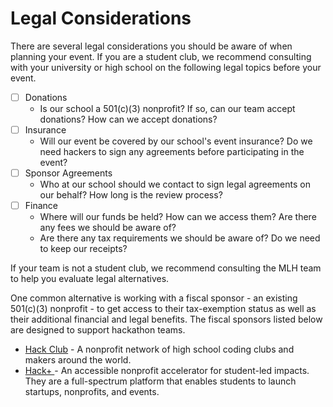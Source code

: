 # Legal Considerations

There are several legal considerations you should be aware of when planning your event. If you are a student club, we recommend consulting with your university or high school on the following legal topics before your event.&#x20;

* [ ] Donations&#x20;
  * Is our school a 501(c)(3) nonprofit? If so, can our team accept donations? How can we accept donations?
* [ ] Insurance
  * Will our event be covered by our school's event insurance? Do we need hackers to sign any agreements before participating in the event?
* [ ] Sponsor Agreements
  * Who at our school should we contact to sign legal agreements on our behalf? How long is the review process?
* [ ] Finance
  * Where will our funds be held? How can we access them? Are there any fees we should be aware of?&#x20;
  * Are there any tax requirements we should be aware of? Do we need to keep our receipts?

If your team is not a student club, we recommend consulting the MLH team to help you evaluate legal alternatives. &#x20;

One common alternative is working with a fiscal sponsor - an existing 501(c)(3) nonprofit - to get access to their tax-exemption status as well as their additional financial and legal benefits. The fiscal sponsors listed below are designed to support hackathon teams.&#x20;

* [Hack Club](https://hackclub.com/?utm\_campaign=other-organizers-organizer\_guide\_hackclub\_referral\&utm\_medium=website\&utm\_source=partner) - A nonprofit network of high school coding clubs and makers around the world.&#x20;
* [Hack+ ](https://hackplus.io/?utm\_campaign=mlh-organizers-organizer\_guide\_hackplus\_referral\&utm\_medium=website\&utm\_source=partner)- An accessible nonprofit accelerator for student-led impacts. They are a full-spectrum platform that enables students to launch startups, nonprofits, and events.





